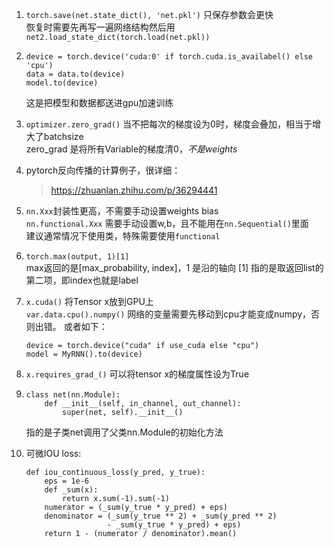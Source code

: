 1. `torch.save(net.state_dict(), 'net.pkl')` 只保存参数会更快   
恢复时需要先再写一遍网络结构然后用 `net2.load_state_dict(torch.load(net.pkl))`
2.  ```
	device = torch.device('cuda:0' if torch.cuda.is_availabel() else 'cpu')   
	data = data.to(device)   
    model.to(device)
    ```
    这是把模型和数据都送进gpu加速训练
3.  `optimizer.zero_grad()` 当不把每次的梯度设为0时，梯度会叠加，相当于增大了batchsize   
	zero_grad 是将所有Variable的梯度清0，*不是weights*
4.  pytorch反向传播的计算例子，很详细：   
    > https://zhuanlan.zhihu.com/p/36294441
5.  `nn.Xxx`封装性更高，不需要手动设置weights bias   
	`nn.functional.Xxx` 需要手动设置w,b，且不能用在`nn.Sequential()`里面   
	建议通常情况下使用类，特殊需要使用`functional`
6.  `torch.max(output, 1)[1]`   
	max返回的是[max_probability, index]，1 是沿的轴向
	[1] 指的是取返回list的第二项，即index也就是label   
7.  `x.cuda()` 将Tensor x放到GPU上   
	`var.data.cpu().numpy()` 网络的变量需要先移动到cpu才能变成numpy，否则出错。
	或者如下：   
	```
	device = torch.device("cuda" if use_cuda else "cpu")
	model = MyRNN().to(device)
	```

8.  `x.requires_grad_()` 可以将tensor x的梯度属性设为True
9.  ``` 
	class net(nn.Module):
		def __init__(self, in_channel, out_channel):
        	super(net, self).__init__()
	```
	指的是子类net调用了父类nn.Module的初始化方法
10. 可微IOU loss:
	```
	def iou_continuous_loss(y_pred, y_true):
    	eps = 1e-6
    	def _sum(x):
    		return x.sum(-1).sum(-1)
    	numerator = (_sum(y_true * y_pred) + eps)
    	denominator = (_sum(y_true ** 2) + _sum(y_pred ** 2)
                  	  - _sum(y_true * y_pred) + eps)
    	return 1 - (numerator / denominator).mean()
    ```